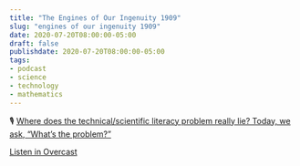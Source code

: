 ```yaml
---
title: "The Engines of Our Ingenuity 1909"
slug: "engines of our ingenuity 1909"
date: 2020-07-20T08:00:00-05:00
draft: false
publishdate: 2020-07-20T08:00:00-05:00
tags:
- podcast
- science
- technology
- mathematics
---
```


🎙 [Where does the technical/scientific literacy problem really lie? Today, we ask, “What’s the problem?”][1]

[Listen in Overcast][2]

[1]: https://www.houstonpublicmedia.org/articles/shows/engines-of-our-ingenuity/engines-podcast/2020/07/19/377288/engines-of-our-ingenuity-1909-whats-the-problem/
[2]: https://overcast.fm/+4kNMgI74

